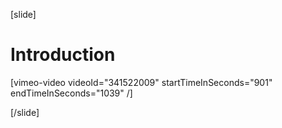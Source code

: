 [slide]
# Introduction

[vimeo-video videoId="341522009" startTimeInSeconds="901" endTimeInSeconds="1039" /]

[/slide]